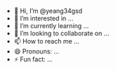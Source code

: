 - 👋 Hi, I’m @yeang34gsd
- 👀 I’m interested in ...
- 🌱 I’m currently learning ...
- 💞️ I’m looking to collaborate on ...
- 📫 How to reach me ...
- 😄 Pronouns: ...
- ⚡ Fun fact: ...

<!---
yeang34gsd/yeang34gsd is a ✨ special ✨ repository because its `README.md` (this file) appears on your GitHub profile.
You can click the Preview link to take a look at your changes.
--->
